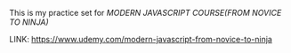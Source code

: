 This is my practice set for 
*MODERN JAVASCRIPT COURSE(FROM NOVICE TO NINJA)*

LINK: https://www.udemy.com/modern-javascript-from-novice-to-ninja
